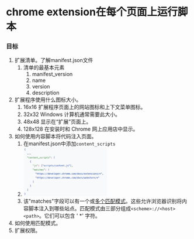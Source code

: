 # chrome extension在每个页面上运行脚本

### 目标
1. 扩展清单。了解manifest.json文件
   1. 清单的最基本元素
      1. manifest_version
      2. name
      3. version
      4. description
2. 扩展程序使用什么图标大小。
   1. 16x16	扩展程序页面上的网站图标和上下文菜单图标。
   2. 32x32	Windows 计算机通常需要此大小。
   3. 48x48	显示在“扩展”页面上。
   4. 128x128	在安装时和 Chrome 网上应用店中显示。
3. 如何使用内容脚本将代码注入页面。
   1. 在manifest.json中添加`content_scripts`
   2. <img src="./images/content_script.png" width="50%">
   3. 该"matches"字段可以有一个或[多个匹配模式](https://developer.chrome.com/docs/extensions/mv3/match_patterns/)。这些允许浏览器识别将内容脚本注入到哪些站点。匹配模式由三部分组成`<scheme>://<host><path>`。它们可以包含 ' *' 字符。
4. 如何使用匹配模式。
5. 扩展权限。
